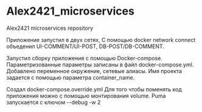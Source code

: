 # Alex2421_microservices
Alex2421 microservices repository


Приложение запустил в двух сетях,
С помощью docker network connect объеденил UI-COMMENT/UI-POST, DB-POST/DB-COMMENT.

Запустил сборку приложения с помощью Docker-compose. Параметризованные параметры записаны в файл docker-compose.yml.
Добавлено переменное окружение, сетевые алиасы.
 Имя проекта задается с помощью параметра container_name.

Создал docker-compose.override.yml
Для того чтобы поменять код приложения можно с помощью монтирования volume.
Puma запускается с ключом --debug -w 2
